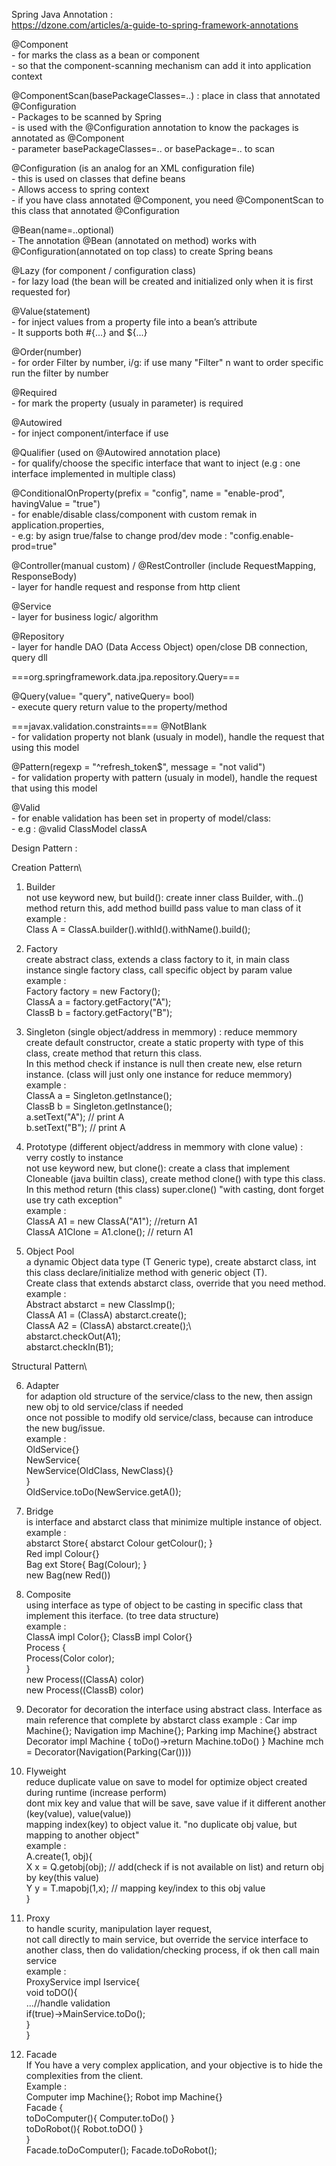 Spring Java Annotation :\
https://dzone.com/articles/a-guide-to-spring-framework-annotations


@Component\
	- for marks the class as a bean or component \
	- so that the component-scanning mechanism can add it into application context
	
@ComponentScan(basePackageClasses=..) : place in class that annotated @Configuration\
	- Packages to be scanned by Spring\
	- is used with the @Configuration annotation to know the packages is annotated as @Component\
	- parameter basePackageClasses=.. or basePackage=.. to scan

@Configuration (is an analog for an XML configuration file)\
	- this is used on classes that define beans\
	- Allows access to spring context\
	- if you have class annotated @Component, you need @ComponentScan to this class that annotated @Configuration

@Bean(name=..optional)\
	- The annotation @Bean (annotated on method) works with @Configuration(annotated on top class) to create Spring beans

@Lazy (for component / configuration class)\
	- for lazy load (the bean will be created and initialized only when it is first requested for)
	
@Value(statement)\
	- for inject values from a property file into a bean’s attribute\
	- It supports both #{...} and ${...} 

@Order(number) \
	- for order Filter by number, i/g: if use many "Filter" n want to order specific run the filter by number

@Required\
	- for mark the property (usualy in parameter) is required
	
@Autowired\
	- for inject component/interface if use
	
@Qualifier (used on @Autowired annotation place)\
	- for qualify/choose the specific interface that want to inject (e.g : one interface implemented in multiple class)

@ConditionalOnProperty(prefix = "config", name = "enable-prod", havingValue = "true")\
	- for enable/disable class/component with custom remak in application.properties, \
	- e.g: by asign true/false to change prod/dev mode : "config.enable-prod=true"

@Controller(manual custom) / @RestController (include RequestMapping, ResponseBody)\
	- layer for handle request and response from http client

@Service \
	- layer for business logic/ algorithm

@Repository\
	- layer for handle DAO (Data Access Object) open/close DB connection, query dll


===org.springframework.data.jpa.repository.Query===

@Query(value= "query", nativeQuery= bool)\
	- execute query return value to the property/method


===javax.validation.constraints===
@NotBlank\
	- for validation property not blank (usualy in model), handle the request that using this model

@Pattern(regexp = "^refresh_token$", message = "not valid")\
	- for validation property with pattern (usualy in model), handle the request that using this model

@Valid \
	- for enable validation has been set in property of model/class:\
	- e.g : @valid ClassModel classA



Design Pattern :

Creation Pattern\

1. Builder \
	not use keyword new, but build(): create inner class Builder, with..() method return this, add method builld pass value to man class of it\
	example :\
		Class A = ClassA.builder().withId().withName().build();
		
		
2. Factory\
	create abstract class, extends a class factory to it, in main class instance single factory class, call specific object by param value\
	example :\
		Factory factory = new Factory();\
		ClassA a = factory.getFactory("A");\
		ClassB b = factory.getFactory("B");
		
		
3. Singleton (single object/address in memmory) : reduce memmory\
	create default constructor, create a static property with type of this class, create method that return this class.\
	In this method check if instance is null then create new, else return instance. (class will just only one instance for reduce memmory)\
	example :\
		ClassA a = Singleton.getInstance();\
		ClassB b = Singleton.getInstance();\
		a.setText("A"); // print A\
		b.setText("B"); // print A
		
		
4. Prototype (different object/address in memmory with clone value) : verry costly to instance\
	not use keyword new, but clone(): create a class that implement Cloneable (java builtin class), create method clone() with type this class.\
	In this method return (this class) super.clone() "with casting, dont forget use try cath exception"\
	example :\
	ClassA A1 = new ClassA("A1"); //return A1\
	ClassA A1Clone = A1.clone(); // return A1
		
		
5. Object Pool\
	a dynamic Object data type (T Generic type), create abstarct class<T>, int this class declare/initialize method with generic object (T).\
	Create class that extends abstarct class, override that you need method.\
	example :\
		Abstract abstarct = new ClassImp();\
		ClassA A1 = (ClassA) abstarct.create();\
		ClassA A2 = (ClassA) abstarct.create();\		
		abstarct.checkOut(A1);\
		abstarct.checkIn(B1);

Structural Pattern\		

		
6. Adapter\
	for adaption old structure of the service/class to the new, then assign new obj to old service/class if needed\
	once not possible to modify old service/class, because can introduce the new bug/issue.\
	example :\
		OldService{}\
		NewService{\
			NewService(OldClass, NewClass){}\
		}\
		OldService.toDo(NewService.getA());

	
7. Bridge\
	is interface and abstarct class that minimize multiple instance of object.\
	example :\
		abstarct Store{ abstarct Colour getColour(); }\
		Red impl Colour{}\
		Bag ext Store{ Bag(Colour); }\
		new Bag(new Red())


8. Composite\
	using interface as type of object to be casting in specific class that implement this iterface. (to tree data structure)\
	example :\
		ClassA impl Color{}; ClassB impl Color{}\
		Process {\
			Process(Color color);\
		}\
		new Process((ClassA) color)\
		new Process((ClassB) color)

	
9. Decorator
	for decoration the interface using abstract class. Interface as main reference that complete by abstarct class
	example :
		Car imp Machine{}; Navigation imp Machine{}; Parking imp Machine{}
		abstract Decorator impl Machine {
			toDo()->return Machine.toDo()
		}
		Machine mch = Decorator(Navigation(Parking(Car())))


10. Flyweight\
	reduce duplicate value on save to model for optimize object created during runtime (increase perform)\
	dont mix key and value that will be save, save value if it different another (key(value), value(value))\
	mapping index(key) to object value it. "no duplicate obj value, but mapping to another object"\
	example :\
		A.create(1, obj){\
			X x = Q.getobj(obj); // add(check if is not available on list) and return obj by key(this value)\
			Y y = T.mapobj(1,x); // mapping key/index to this obj value\
		}


11. Proxy\
	to handle scurity, manipulation layer request, \
	not call directly to main service, but override the service interface to another class, then do validation/checking process, if ok then call main service\
	example :\
		ProxyService impl Iservice{\
			void toDO(){\
				...//handle validation\
				if(true)->MainService.toDo();\
			}\
		}

12. Facade\
	If You have a very complex application, and your objective is to hide the complexities from the client.\
	Example :\
	Computer imp Machine{}; Robot imp Machine{}\
	Facade {\
		toDoComputer(){ Computer.toDo() }\
		toDoRobot(){ Robot.toDO() }\
	}\
	Facade.toDoComputer(); Facade.toDoRobot();
	
